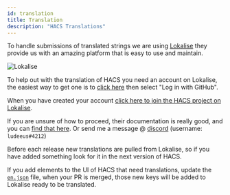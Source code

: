 ```yaml
---
id: translation
title: Translation
description: "HACS Translations"
---
```


To handle submissions of translated strings we are using [Lokalise](https://lokalise.com) they provide us with an amazing platform that is easy to use and maintain.

![Lokalise](/assets/images/external/lokalise_overview.png)

To help out with the translation of HACS you need an account on Lokalise, the easiest way to get one is to [click here](https://lokalise.com/login/) then select "Log in with GitHub".

When you have created your account [click here to join the HACS project on Lokalise](https://lokalise.com/public/854515055f679055040b37.42677693/).

If you are unsure of how to proceed, their documentation is really good, and you can [find that here](https://lokalise.com/en/). Or send me a message @ [discord](https://discord.gg/apgchf8) (username: `ludeeus#4212`)

Before each release new translations are pulled from Lokalise, so if you have added something look for it in the next version of HACS.

If you add elements to the UI of HACS that need translations, update the [`en.json`](https://github.com/hacs/frontend/blob/master/src/localize/languages/en.json) file, when your PR is merged, those new keys will be added to Lokalise ready to be translated.
